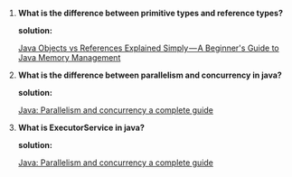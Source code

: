 1. **What is the difference between primitive types and reference types?**

	**solution:** 

	 [Java Objects vs References Explained Simply — A Beginner's Guide to Java Memory Management](https://freedium.cfd/https://blog.stackademic.com/java-objects-vs-references-explained-simply-a-beginners-guide-to-java-memory-management-0e4369618d34?__cf_chl_tk=371StRPox2czBRCT4F.Q6udSGnZHCWarNA0Ymjf3RUA-1753875805-1.0.1.1-ld3KXSyf9WILNoRUUuA4d4n0LO5hKwMWCoLGP2NaPLw)


2.  **What is the difference between parallelism and concurrency in java?**

	 **solution:**

	 [Java: Parallelism and concurrency a complete guide](https://pedrosilvatech.medium.com/java-parallelism-and-concurrency-a-complete-guide-d426957538aa)


3. **What is ExecutorService in java?**

	 **solution:**

	 [Java: Parallelism and concurrency a complete guide](https://pedrosilvatech.medium.com/java-parallelism-and-concurrency-a-complete-guide-d426957538aa)

